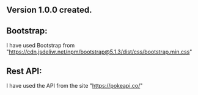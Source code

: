 
## Version 1.0.0 created. 

## Bootstrap:
I have used Bootstrap from "https://cdn.jsdelivr.net/npm/bootstrap@5.1.3/dist/css/bootstrap.min.css"

## Rest API:
I have used the API from the site "https://pokeapi.co/"
